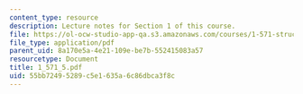 ```yaml
---
content_type: resource
description: Lecture notes for Section 1 of this course.
file: https://ol-ocw-studio-app-qa.s3.amazonaws.com/courses/1-571-structural-analysis-and-control-spring-2004/55bb72495289c5e1635a6c86dbca3f8c_1_571_5.pdf
file_type: application/pdf
parent_uid: 8a170e5a-4e21-109e-be7b-552415083a57
resourcetype: Document
title: 1_571_5.pdf
uid: 55bb7249-5289-c5e1-635a-6c86dbca3f8c
---
```

